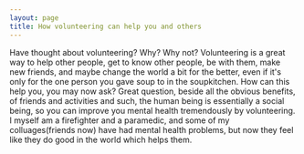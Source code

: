```yaml
---
layout: page
title: How volunteering can help you and others
---
```


Have thought about volunteering? Why? Why not? Volunteering is a great way to help other people, get to know other people, be with them, make new friends, and maybe change the world a bit for the better, even if it's only for the one person you gave soup to in the soupkitchen. How can this help you, you may now ask? Great question, beside all the obvious benefits, of friends and activities and such, the human being is essentially a social being, so you can improve you mental health tremendously by volunteering. I myself am a firefighter and a paramedic, and some of my colluages(friends now) have had mental health problems, but now they feel like they do good in the world which helps them.
